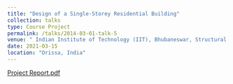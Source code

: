 ```yaml
---
title: "Design of a Single-Storey Residential Building"
collection: talks
type: Course Project
permalink: /talks/2014-03-01-talk-5
venue: " Indian Institute of Technology (IIT), Bhubaneswar, Structural Design and Detailing"
date: 2021-03-15
location: "Orissa, India"
---
```

<!-- [Click here](https://drive.google.com/file/d/1hScXPZFUAvCuparn_aRtVZ8QQcc1ILso/view?usp=share_link) -->

[Project Report.pdf](https://github.com/DevasmitDutta/DevasmitDutta.github.io/files/13797248/Project.Report.pdf)

